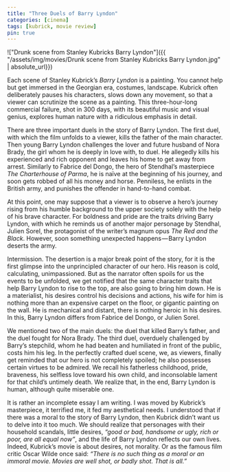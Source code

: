 ```yaml
---
title: "Three Duels of Barry Lyndon"
categories: [cinema]
tags: [kubrick, movie review]
pin: true
---
```


!["Drunk scene from Stanley Kubricks Barry Lyndon"]({{ "/assets/img/movies/Drunk scene from Stanley Kubricks Barry Lyndon.jpg" | absolute_url}})

Each scene of Stanley Kubrick’s *Barry Lyndon* is a painting. You cannot help but get immersed in the Georgian era, costumes, landscape. Kubrick often deliberately pauses his characters, slows down any movement, so that a viewer can scrutinize the scene as a painting. This three-hour-long commercial failure, shot in 300 days, with its beautiful music and visual genius, explores human nature with a ridiculous emphasis in detail.

There are three important duels in the story of Barry Lyndon. The first duel, with which the film unfolds to a viewer, kills the father of the main character. Then young Barry Lyndon challenges the lover and future husband of Nora Brady, the girl whom he is deeply in love with, to duel. He allegedly kills his experienced and rich opponent and leaves his home to get away from arrest. Similarly to Fabrice del Dongo, the hero of Stendhal’s masterpiece *The Charterhouse of Parma*, he is naïve at the beginning of his journey, and soon gets robbed of all his money and horse. Penniless, he enlists in the British army, and punishes the offender in hand-to-hand combat.

At this point, one may suppose that a viewer is to observe a hero’s journey rising from his humble background to the upper society solely with the help of his brave character. For boldness and pride are the traits driving Barry Lyndon, with which he reminds us of another major personage by Stendhal, Julien Sorel, the protagonist of the writer’s magnum opus *The Red and the Black*. However, soon something unexpected happens — Barry Lyndon deserts the army.

Intermission. The desertion is a major break point of the story, for it is the first glimpse into the unprincipled character of our hero. His reason is cold, calculating, unimpassioned. But as the narrator often spoils for us the events to be unfolded, we get notified that the same character traits that help Barry Lyndon to rise to the top, are also going to bring him down. He is a materialist, his desires control his decisions and actions, his wife for him is nothing more than an expensive carpet on the floor, or gigantic painting on the wall. He is mechanical and distant, there is nothing heroic in his desires. In this, Barry Lyndon differs from Fabrice del Dongo, or Julien Sorel.

We mentioned two of the main duels: the duel that killed Barry’s father, and the duel fought for Nora Brady. The third duel, overduely challenged by Barry’s stepchild, whom he had beaten and humiliated in front of the public, costs him his leg. In the perfectly crafted duel scene, we, as viewers, finally get reminded that our hero is not completely spoiled; he also possesses certain virtues to be admired. We recall his fatherless childhood, pride, braveness, his selfless love toward his own child, and inconsolable lament for that child’s untimely death. We realize that, in the end, Barry Lyndon is human, although quite miserable one.

It is rather an incomplete essay I am writing. I was moved by Kubrick’s masterpiece, it terrified me, it fed my aesthetical needs. I understood that if there was a moral to the story of Barry Lyndon, then Kubrick didn’t want us to delve into it too much. We should realize that personages with their household scandals, little desires, *“good or bad, handsome or ugly, rich or poor, are all equal now”*, and the life of Barry Lyndon reflects our own lives. Indeed, Kubrick’s movie is about desires, not morality. Or as the famous film critic Oscar Wilde once said: *“There is no such thing as a moral or an immoral movie. Movies are well shot, or badly shot. That is all.”*